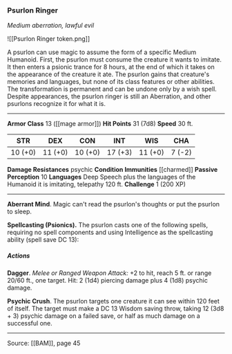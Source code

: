 ### Psurlon Ringer
_Medium aberration, lawful evil_

![[Psurlon Ringer token.png]]

A psurlon can use magic to assume the form of a specific Medium Humanoid. First, the psurlon must consume the creature it wants to imitate. It then enters a psionic trance for 8 hours, at the end of which it takes on the appearance of the creature it ate. The psurlon gains that creature's memories and languages, but none of its class features or other abilities. The transformation is permanent and can be undone only by a wish spell. Despite appearances, the psurlon ringer is still an Aberration, and other psurlons recognize it for what it is.




---

**Armor Class** 13 ([[mage armor]])
**Hit Points** 31 (7d8)
**Speed** 30 ft.

| STR     | DEX     | CON     | INT     | WIS     | CHA     |
|---------|---------|---------|---------|---------|---------|
| 10 (+0) | 11 (+0) | 10 (+0) | 17 (+3) | 11 (+0) | 7 (-2) |

**Damage Resistances** psychic
**Condition Immunities** [[charmed]]
**Passive Perception** 10
**Languages** Deep Speech plus the languages of the Humanoid it is imitating, telepathy 120 ft.
**Challenge** 1 (200 XP)

---

**Aberrant Mind**. Magic can't read the psurlon's thoughts or put the psurlon to sleep.

**Spellcasting (Psionics).** The psurlon casts one of the following spells, requiring no spell components and using Intelligence as the spellcasting ability (spell save DC 13):

##### Actions
**Dagger**. _Melee or Ranged Weapon Attack:_ +2 to hit, reach 5 ft. or range 20/60 ft., one target. Hit: 2 (1d4) piercing damage plus 4 (1d8) psychic damage.

**Psychic Crush**. The psurlon targets one creature it can see within 120 feet of itself. The target must make a DC 13 Wisdom saving throw, taking 12 (3d8 + 3) psychic damage on a failed save, or half as much damage on a successful one.


---

Source: [[BAM]], page 45